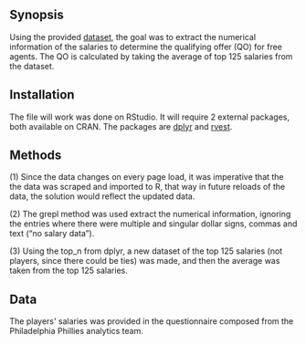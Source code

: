 ## Synopsis

Using the provided [dataset](https://questionnaire-148920.appspot.com/swe/), the goal was to extract the numerical information of the salaries to determine the qualifying offer (QO) for free agents. The QO is calculated by taking the average of top 125 salaries from the dataset.

## Installation

The file will work was done on RStudio. It will require 2 external packages, both available on CRAN. The packages are [dplyr](https://cran.r-project.org/web/packages/dplyr/index.html) and [rvest](https://cran.r-project.org/web/packages/rvest/index.html).

## Methods

(1) Since the data changes on every page load, it was imperative that the  the data was scraped and imported to R, that way in future reloads of the data, the solution would reflect the updated data.

(2) The grepl method was used extract the numerical information, ignoring the entries where there were multiple and singular dollar signs, commas and text (“no salary data”).

(3) Using the top_n from dplyr, a new dataset of the top 125 salaries (not players, since there could be ties) was made, and then the average was taken from the top 125 salaries.

## Data

The players' salaries was provided in the questionnaire composed from the Philadelphia Phillies analytics team.
